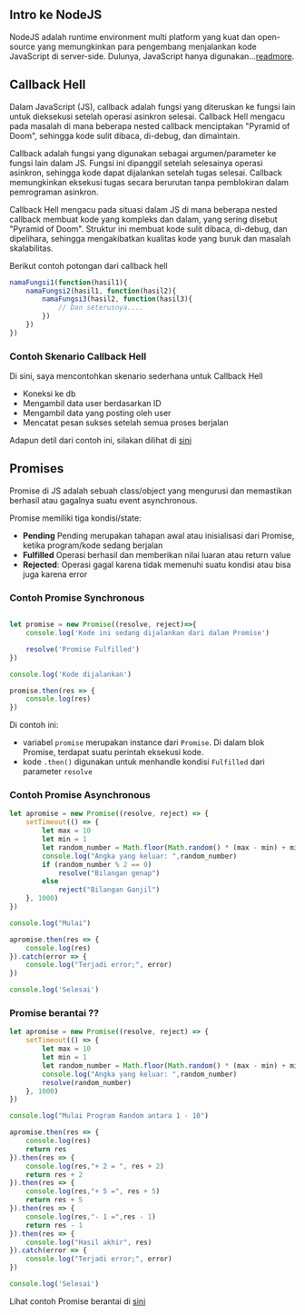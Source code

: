 ## Intro ke NodeJS

NodeJS adalah runtime environment multi platform yang kuat dan open-source yang memungkinkan para pengembang menjalankan kode JavaScript di server-side. Dulunya, JavaScript hanya digunakan...[readmore](week3/intro.md).

## Callback Hell
Dalam JavaScript (JS), callback adalah fungsi yang diteruskan ke fungsi lain untuk dieksekusi setelah operasi asinkron selesai. Callback Hell mengacu pada masalah di mana beberapa nested callback menciptakan "Pyramid of Doom", sehingga kode sulit dibaca, di-debug, dan dimaintain.

Callback adalah fungsi yang digunakan sebagai argumen/parameter ke fungsi lain dalam JS. Fungsi ini dipanggil setelah selesainya operasi asinkron, sehingga kode dapat dijalankan setelah tugas selesai. Callback memungkinkan eksekusi tugas secara berurutan tanpa pemblokiran dalam pemrograman asinkron.

Callback Hell mengacu pada situasi dalam JS di mana beberapa nested callback membuat kode yang kompleks dan dalam, yang sering disebut "Pyramid of Doom". Struktur ini membuat kode sulit dibaca, di-debug, dan dipelihara, sehingga mengakibatkan kualitas kode yang buruk dan masalah skalabilitas.

Berikut contoh potongan dari callback hell
```js
namaFungsi1(function(hasil1){
    namaFungsi2(hasil1, function(hasil2){
        namaFungsi3(hasil2, function(hasil3){
            // Dan seterusnya....
        })
    })
})
```

### Contoh Skenario Callback Hell
Di sini, saya mencontohkan skenario sederhana untuk Callback Hell
- Koneksi ke db
- Mengambil data user berdasarkan ID
- Mengambil data yang posting oleh user
- Mencatat pesan sukses setelah semua proses berjalan

Adapun detil dari contoh ini, silakan dilihat di [sini](week3/examples/callback_hell.js)

## Promises
Promise di JS adalah sebuah class/object yang mengurusi dan memastikan berhasil atau gagalnya suatu event asynchronous.

Promise memiliki tiga kondisi/state:
- **Pending**
Pending merupakan tahapan awal atau inisialisasi dari Promise, ketika program/kode sedang berjalan
- **Fulfilled**
Operasi berhasil dan memberikan nilai luaran atau return value
- **Rejected**:
Operasi gagal karena tidak memenuhi suatu kondisi atau bisa juga karena error

### Contoh Promise Synchronous
```js

let promise = new Promise((resolve, reject)=>{
    console.log('Kode ini sedang dijalankan dari dalam Promise')

    resolve('Promise Fulfilled')
})

console.log('Kode dijalankan')

promise.then(res => {
    console.log(res)
})
```
Di contoh ini:
- variabel `promise` merupakan instance dari `Promise`. Di dalam blok Promise, terdapat suatu perintah eksekusi kode.
- kode `.then()` digunakan untuk menhandle kondisi `Fulfilled` dari parameter `resolve`


### Contoh Promise Asynchronous
```js
let apromise = new Promise((resolve, reject) => {
    setTimeout(() => {
        let max = 10
        let min = 1
        let random_number = Math.floor(Math.random() * (max - min) + min)
        console.log("Angka yang keluar: ",random_number)
        if (random_number % 2 == 0)
            resolve("Bilangan genap")
        else
            reject("Bilangan Ganjil")
    }, 1000)
})

console.log("Mulai")

apromise.then(res => {
    console.log(res)
}).catch(error => {
    console.log("Terjadi error;", error)
})

console.log('Selesai')
```

### Promise berantai ??
```js
let apromise = new Promise((resolve, reject) => {
    setTimeout(() => {
        let max = 10
        let min = 1
        let random_number = Math.floor(Math.random() * (max - min) + min)
        console.log("Angka yang keluar: ",random_number)
        resolve(random_number)
    }, 1000)
})

console.log("Mulai Program Random antara 1 - 10")

apromise.then(res => {
    console.log(res)
    return res
}).then(res => {
    console.log(res,"+ 2 = ", res + 2)
    return res + 2
}).then(res => {
    console.log(res,"+ 5 =", res + 5)
    return res + 5
}).then(res => {
    console.log(res,"- 1 =",res - 1)
    return res - 1
}).then(res => {
    console.log("Hasil akhir", res)
}).catch(error => {
    console.log("Terjadi error;", error)
})

console.log('Selesai')
````
Lihat contoh Promise berantai di [sini](examples/js/promises_chain.js)